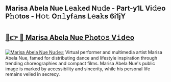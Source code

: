 ## Marisa Abela Nue L𝚎a𝚔ed N𝚞𝚍e - Part-y1L Vi𝚍𝚎o P𝚑𝚘tos - H𝚘𝚝 O𝚗𝚕yf𝚊ns L𝚎a𝚔s 6i1jY

# <h2><a href="http://kf5bmc8.oniu.top/?m=Marisa+Abela+Nue">🔗👉 🔴 Marisa Abela Nue P𝚑ot𝚘𝚜 V𝚒d𝚎o</a></h2>

[![Marisa Abela Nue Nu𝚍e𝚜](https://i.imgur.com/0qMVB7G.gif)](http://kf5bmc8.oniu.top/?m=Marisa+Abela+Nue)
Virtual performer and multimedia artist Marisa Abela Nue, famed for distributing dance and lifestyle inspiration through trending choreographies and compact films. Marisa Abela Nue's public image is marked by accessibility and sincerity, while his personal life remains veiled in secrecy.  
